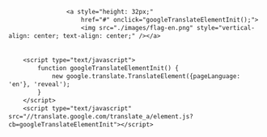 <meta name="description" content="O SOM CURATIVO DA TERRA - The Healing Sound of the Earth.">
<meta property="og:title" content="O SOM CURATIVO DA TERRA" />
<meta property="og:url"
content="https://healing-sound-of-the-earth.vercel.app/" />
<meta property="og:description" content="Juntos, nós visitaremos fatos que,
dadas as más notícias do dia a dia, você pode ter o costume de ignonar.">
<meta property="og:locale:alternate" content="pt_BR" />
<meta property="og:image"
content="https://healing-sound-of-the-earth.vercel.app/images/healing-sound.jpg" />
<meta property="og:image:type" content="image/png" />
<meta property="og:image:width" content="300" />
<meta property="og:image:height" content="200" />
<meta name="twitter:card" content="photo" />
<meta name="twitter:site" content="O SOM CURATIVO DA TERRA" />
<meta name="twitter:title" content="O SOM CURATIVO DA TERRA" />
<meta name="twitter:image"
content="https://healing-sound-of-the-earth.vercel.app/images/healing-sound.jpg" />
<meta name="twitter:url"
content="https://healing-sound-of-the-earth.vercel.app/" />

					<a style="height: 32px;"
						href="#" onclick="googleTranslateElementInit();">
						<img src="./images/flag-en.png" style="vertical-align: center; text-align: center;" /></a>


		<script type="text/javascript">
			function googleTranslateElementInit() {
				new google.translate.TranslateElement({pageLanguage: 'en'}, 'reveal');
			}
		</script>		
		<script type="text/javascript" src="//translate.google.com/translate_a/element.js?cb=googleTranslateElementInit"></script>

